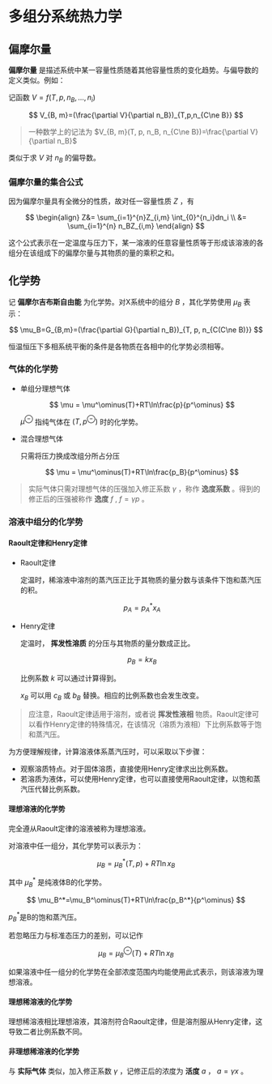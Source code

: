 # 多组分系统热力学

## 偏摩尔量

**偏摩尔量** 是描述系统中某一容量性质随着其他容量性质的变化趋势。与偏导数的定义类似。例如：

记函数 $V=f(T, p, n_B, ...,n_i)$

$$ V_{B, m}=(\frac{\partial V}{\partial n_B})_{T,p,n_{C\ne B}} $$

> 一种数学上的记法为 $V_{B, m}(T, p, n_B, n_{C\ne B})=\frac{\partial V}{\partial n_B}$

类似于求 $V$ 对 $n_B$ 的偏导数。

### 偏摩尔量的集合公式

因为偏摩尔量具有全微分的性质，故对任一容量性质 $Z$ ，有

$$
\begin{align}
Z&= \sum_{i=1}^{n}Z_{i,m} \int_{0}^{n_i}dn_i \\
&= \sum_{i=1}^{n} n_BZ_{i,m}
\end{align}
$$

这个公式表示在一定温度与压力下，某一溶液的任意容量性质等于形成该溶液的各组分在该组成下的偏摩尔量与其物质的量的乘积之和。

## 化学势

记 **偏摩尔吉布斯自由能** 为化学势。对X系统中的组分 $B$ ，其化学势使用 $\mu_B$ 表示：

$$ \mu_B=G_{B,m}=(\frac{\partial G}{\partial n_B})_{T, p, n_{C(C\ne B)}} $$

恒温恒压下多相系统平衡的条件是各物质在各相中的化学势必须相等。

### 气体的化学势

* 单组分理想气体

    $$ \mu = \mu^\ominus(T)+RT\ln\frac{p}{p^\ominus} $$

    $\mu^\ominus$ 指纯气体在 $(T, p^\ominus)$ 时的化学势。

* 混合理想气体

    只需将压力换成改组分所占分压

    $$ \mu = \mu^\ominus(T)+RT\ln\frac{p_B}{p^\ominus} $$

> 实际气体只需对理想气体的压强加入修正系数 $\gamma$ ，称作 **逸度系数** 。得到的修正后的压强被称作 **逸度** $f$ , $f=\gamma p$ 。

### 溶液中组分的化学势

#### Raoult定律和Henry定律

* Raoult定律

    定温时，稀溶液中溶剂的蒸汽压正比于其物质的量分数与该条件下饱和蒸汽压的积。

    $$ p_A=p_A^*x_A $$

* Henry定律

    定温时， **挥发性溶质** 的分压与其物质的量分数成正比。

    $$ p_B=kx_B $$

    比例系数 $k$ 可以通过计算得到。

    $x_B$ 可以用 $c_B$ 或 $b_B$ 替换。相应的比例系数也会发生改变。
> 应注意，Raoult定律适用于溶剂，或者说 **挥发性液相** 物质。Raoult定律可以看作Henry定律的特殊情况，在该情况（溶质为液相）下比例系数等于饱和蒸汽压。

为方便理解规律，计算溶液体系蒸汽压时，可以采取以下步骤：

* 观察溶质特点。对于固体溶质，直接使用Henry定律求出比例系数。
* 若溶质为液体，可以使用Henry定律，也可以直接使用Raoult定律，以饱和蒸汽压代替比例系数。

#### 理想溶液的化学势

完全遵从Raoult定律的溶液被称为理想溶液。

对溶液中任一组分，其化学势可以表示为：

$$ \mu_B = \mu_B^*(T, p)+RT\ln x_B $$

其中 $\mu_B^*$ 是纯液体B的化学势。

$$ \mu_B^*=\mu_B^\ominus(T)+RT\ln\frac{p_B^*}{p^\ominus} $$

$p_B^*$是B的饱和蒸汽压。

若忽略压力与标准态压力的差别，可以记作

$$ \mu_B = \mu_B^\ominus(T)+RT\ln x_B $$

如果溶液中任一组分的化学势在全部浓度范围内均能使用此式表示，则该溶液为理想溶液。

#### 理想稀溶液的化学势

理想稀溶液相比理想溶液，其溶剂符合Raoult定律，但是溶剂服从Henry定律，这导致二者比例系数不同。

#### 非理想稀溶液的化学势

与 **实际气体** 类似，加入修正系数 $\gamma$ ，记修正后的浓度为 **活度** $a$ ， $a=\gamma x$ 。

